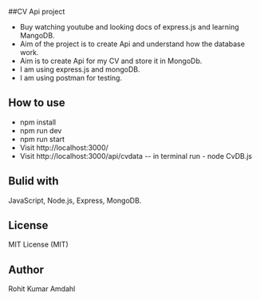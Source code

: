 ##CV Api project

- Buy watching youtube and looking docs of express.js and learning MangoDB.
- Aim of the project is to create Api and understand how the database work.
- Aim is to create Api for my CV and store it in MongoDb.
- I am using express.js and mongoDB.
- I am using postman for testing.

## How to use

- npm install
- npm run dev
- npm run start
- Visit http://localhost:3000/
- Visit http://localhost:3000/api/cvdata -- in terminal run - node CvDB.js

## Bulid with

JavaScript, Node.js, Express, MongoDB.

## License

MIT License (MIT)

## Author

Rohit Kumar Amdahl

